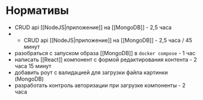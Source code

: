 # Нормативы

- CRUD api [[NodeJS|приложение]] на [[MongoDB]] - 2,5 часа
- - CRUD api [[NodeJS|приложение]] на [[MongoDB]] - 2,5 часа / 45 минут
- разобраться с запуском образа [[MongoDB]] в `docker compose` - 1 час
- написать [[React]] компонент с формой редактирования контента - 2 часа 15 минут
- добавить роут с валидацией для загрузки файла картинки (MongoDB)
- разработать контроль авторизации при загрузке компоненты - 2 часа